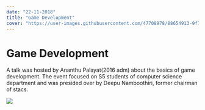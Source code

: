 ```yaml
---
date: "22-11-2018"
title: "Game Development"
cover: "https://user-images.githubusercontent.com/47708978/88654913-9f7eca00-d0eb-11ea-832c-7e71efe4ad5d.jpg"
---
```

# Game Development

A talk was hosted by Ananthu Palayat(2016 adm) about the basics of game development. The event focused on S5 students of computer science department and was presided over by Deepu Namboothiri, former chairman of stacs.

![](https://user-images.githubusercontent.com/47708978/88577209-46b81e80-d064-11ea-8840-9f0db78d95ac.jpg)